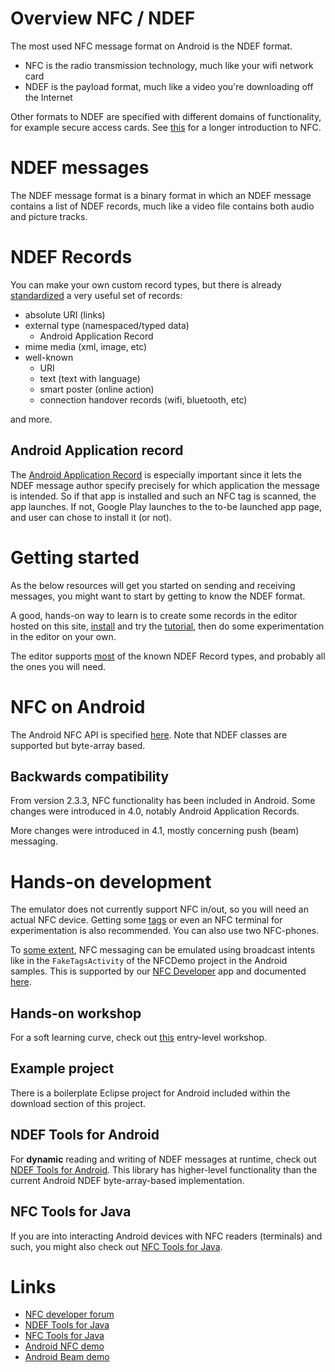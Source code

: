 # Overview NFC / NDEF #
The most used NFC message format on Android is the NDEF format.

  * NFC is the radio transmission technology, much like your wifi network card
  * NDEF is the payload format, much like a video you're downloading off the Internet

Other formats to NDEF are specified with different domains of functionality, for example secure access cards. See [this](http://www.radio-electronics.com/info/wireless/nfc/near-field-communications-tutorial.php) for a longer introduction to NFC.

# NDEF messages #
The NDEF message format is a binary format in which an NDEF message contains a list of NDEF records, much like a video file contains both audio and picture tracks.

# NDEF Records #
You can make your own custom record types, but there is already [standardized](http://www.nfc-forum.org) a very useful set of records:

  * absolute URI (links)
  * external type (namespaced/typed data)
    * Android Application Record
  * mime media (xml, image, etc)
  * well-known
    * URI
    * text (text with language)
    * smart poster (online action)
    * connection handover records (wifi, bluetooth, etc)

and more.

## Android Application record ##
The [Android Application Record](http://developer.android.com/guide/topics/connectivity/nfc/nfc.html#aar) is especially important since it lets the NDEF message author specify precisely for which application the message is intended. So if that app is installed and such an NFC tag is scanned, the app launches. If not, Google Play launches to the to-be launched app page, and user can chose to install it (or not).

# Getting started #
As the below resources will get you started on sending and receiving messages, you might want to start by getting to know the NDEF format.

A good, hands-on way to learn is to create some records in the editor hosted on this site, [install](Installation.md) and try the [tutorial](Tutorial.md), then do some experimentation in the editor on your own.

The editor supports [most](https://code.google.com/p/nfc-eclipse-plugin/wiki/Specifications) of the known NDEF Record types, and probably all the ones you will need.

# NFC on Android #
The Android NFC API is specified [here](http://developer.android.com/guide/topics/nfc/nfc.html). Note that NDEF classes are supported but byte-array based.

## Backwards compatibility ##
From version 2.3.3, NFC functionality has been included in Android. Some changes were introduced in 4.0, notably Android Application Records.

More changes were introduced in 4.1, mostly concerning push (beam) messaging.

# Hands-on development #
The emulator does not currently support NFC in/out, so you will need an actual NFC device. Getting some [tags](http://rapidnfc.com/r/1372) or even an NFC terminal for experimentation is also recommended. You can also use two NFC-phones.

To [some extent](http://stackoverflow.com/questions/10346894/possibility-for-fake-nfcnear-field-communication-launch), NFC messaging can be emulated using broadcast intents like in the `FakeTagsActivity` of the NFCDemo project in the Android samples. This is supported by our [NFC Developer](http://play.google.com/store/apps/details?id=com.antares.nfc) app and documented [here](AndroidBroadcastIntents.md).
## Hands-on workshop ##
For a soft learning curve, check out [this](https://github.com/skjolber/Fagmote/tree/master/Android/Near%20Field%20Communications) entry-level workshop.

## Example project ##
There is a boilerplate Eclipse project for Android included within the download section of this project.

## NDEF Tools for Android ##
For <b>dynamic</b> reading and writing of NDEF messages at runtime, check out [NDEF Tools for Android](http://code.google.com/p/ndef-tools-for-android/). This library has higher-level functionality than the current Android NDEF byte-array-based implementation.

## NFC Tools for Java ##
If  you are into interacting Android devices with NFC readers (terminals) and such, you might also check out [NFC Tools for Java](https://github.com/grundid/nfctools).

# Links #
  * [NFC developer forum](https://groups.google.com/forum/?fromgroups#!forum/nfc-developers)
  * [NDEF Tools for Java](http://code.google.com/p/ndef-tools-for-android/)
  * [NFC Tools for Java](https://github.com/grundid/nfctools)
  * [Android NFC demo](http://developer.android.com/resources/samples/NFCDemo/index.html)
  * [Android Beam demo](http://developer.android.com/resources/samples/AndroidBeamDemo/index.html)
